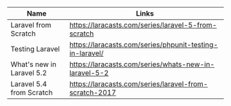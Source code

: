 Name | Links 
------------ | ------------- 
Laravel from Scratch  | https://laracasts.com/series/laravel-5-from-scratch
Testing Laravel | https://laracasts.com/series/phpunit-testing-in-laravel/
What's new in Laravel 5.2 | https://laracasts.com/series/whats-new-in-laravel-5-2
Laravel 5.4 from Scratch | https://laracasts.com/series/laravel-from-scratch-2017
